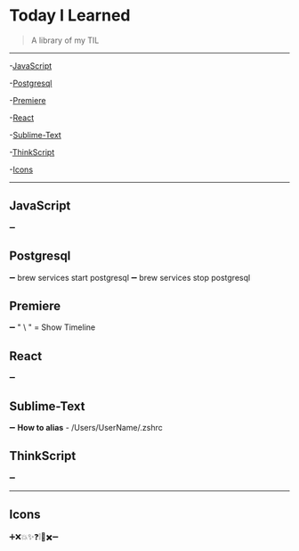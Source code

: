 # Today I Learned
> A library of my TIL

---




-[JavaScript](#JavaScript)

-[Postgresql](#Postgresql)

-[Premiere](#Premiere)

-[React](#React)

-[Sublime-Text](#Sublime-Text)

-[ThinkScript](#ThinkScript)

-[Icons](#Icons)



---


## JavaScript
➖ 

## Postgresql
➖ brew services start postgresql 
➖ brew services stop postgresql 


## Premiere
➖ " \ " = Show Timeline

## React
➖ 

## Sublime-Text
➖ __How to alias__
	- /Users/UserName/.zshrc

## ThinkScript
➖ 

---

## Icons
➕❌💥✨❓❕🚫✖️➖ 



